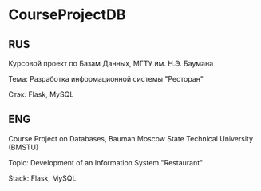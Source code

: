 # CourseProjectDB

## RUS
Курсовой проект по Базам Данных, МГТУ им. Н.Э. Баумана

Тема: Разработка информационной системы "Ресторан"

Стэк: Flask, MySQL

## ENG
Course Project on Databases, Bauman Moscow State Technical University (BMSTU)

Topic: Development of an Information System "Restaurant"

Stack: Flask, MySQL
